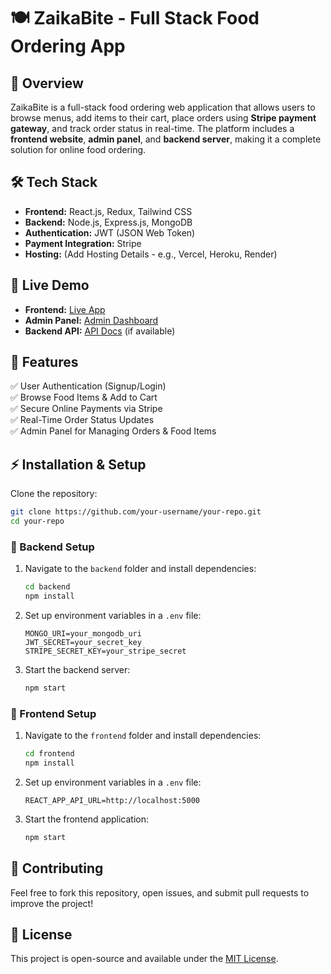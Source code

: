 # 🍽️ ZaikaBite - Full Stack Food Ordering App

## 🚀 Overview
ZaikaBite is a full-stack food ordering web application that allows users to browse menus, add items to their cart, place orders using **Stripe payment gateway**, and track order status in real-time. The platform includes a **frontend website**, **admin panel**, and **backend server**, making it a complete solution for online food ordering.

## 🛠️ Tech Stack
- **Frontend:** React.js, Redux, Tailwind CSS
- **Backend:** Node.js, Express.js, MongoDB
- **Authentication:** JWT (JSON Web Token)
- **Payment Integration:** Stripe
- **Hosting:** (Add Hosting Details - e.g., Vercel, Heroku, Render)

## 🔗 Live Demo
- **Frontend:** [Live App](#)  
- **Admin Panel:** [Admin Dashboard](#)  
- **Backend API:** [API Docs](#) (if available)

## 🎯 Features
✅ User Authentication (Signup/Login)  
✅ Browse Food Items & Add to Cart  
✅ Secure Online Payments via Stripe  
✅ Real-Time Order Status Updates  
✅ Admin Panel for Managing Orders & Food Items  

## ⚡ Installation & Setup
Clone the repository:
```bash
git clone https://github.com/your-username/your-repo.git
cd your-repo
```

### 📌 Backend Setup
1. Navigate to the `backend` folder and install dependencies:
   ```bash
   cd backend
   npm install
   ```
2. Set up environment variables in a `.env` file:
   ```plaintext
   MONGO_URI=your_mongodb_uri
   JWT_SECRET=your_secret_key
   STRIPE_SECRET_KEY=your_stripe_secret
   ```
3. Start the backend server:
   ```bash
   npm start
   ```

### 📌 Frontend Setup
1. Navigate to the `frontend` folder and install dependencies:
   ```bash
   cd frontend
   npm install
   ```
2. Set up environment variables in a `.env` file:
   ```plaintext
   REACT_APP_API_URL=http://localhost:5000
   ```
3. Start the frontend application:
   ```bash
   npm start
   ```

## 🤝 Contributing
Feel free to fork this repository, open issues, and submit pull requests to improve the project!

## 📄 License
This project is open-source and available under the [MIT License](LICENSE).
